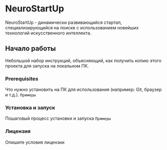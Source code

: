 # NeuroStartUp
NeuroStartUp - динамически развивающийся стартап, специализирующийся на поиске с использованием новейших технологий искусственного интеллекта.
## Начало работы
Небольшой набор инструкций, объясняющий, как получить копию этого проекта для запуска на локальном ПК.
### Prerequisites
Что нужно установить на ПК для использования (например: Git, браузер и т.д.).
`Примеры`
### Установка и запуск
Пошаговый процесс установки и запуска
`Примеры`
### Лицензия
Опишите условия лицензии
